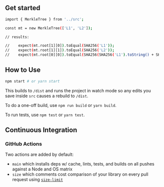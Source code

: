 ## Get started

```bash
import { MerkleTree } from '../src';

const mt = new MerkleTree(['L1', 'L2']);

// results:

//    expect(mt.root[1][0]).toEqual(SHA256('L1'));
//    expect(mt.root[1][1]).toEqual(SHA256('L2'));
//    expect(mt.root[0][0]).toEqual(SHA256(SHA256('L1').toString() + SHA256('L2').toString()));
```

## How to Use

```bash
npm start # or yarn start
```

This builds to `/dist` and runs the project in watch mode so any edits you save inside `src` causes a rebuild to `/dist`.

To do a one-off build, use `npm run build` or `yarn build`.

To run tests, use `npm test` or `yarn test`.

## Continuous Integration

### GitHub Actions

Two actions are added by default:

- `main` which installs deps w/ cache, lints, tests, and builds on all pushes against a Node and OS matrix
- `size` which comments cost comparison of your library on every pull request using [`size-limit`](https://github.com/ai/size-limit)

